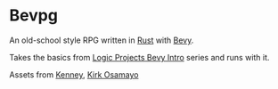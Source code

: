 # Bevpg

An old-school style RPG written in [Rust](https://www.rust-lang.org/) with [Bevy](https://bevyengine.org/).

Takes the basics from [Logic Projects Bevy Intro](https://www.youtube.com/playlist?list=PLT_D88-MTFOOh_S9YifHfo6KETvEmRmYh) series and runs with it.

Assets from [Kenney](https://kenney.nl/), [Kirk Osamayo](https://www.kirkosamayo.com/)
